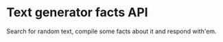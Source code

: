 # Text generator facts API

Search for random text, compile some facts about it and respond with'em.
